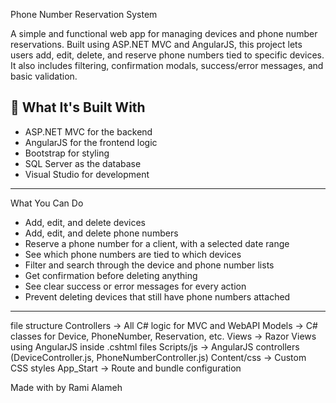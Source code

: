 Phone Number Reservation System

A simple and functional web app for managing devices and phone number reservations. Built using ASP.NET MVC and AngularJS, this project lets users add, edit, delete, and reserve phone numbers tied to specific devices. It also includes filtering, confirmation modals, success/error messages, and basic validation.


## 🔧 What It's Built With

- ASP.NET MVC for the backend
- AngularJS for the frontend logic
- Bootstrap for styling
- SQL Server as the database
- Visual Studio for development

---

What You Can Do

- Add, edit, and delete devices  
- Add, edit, and delete phone numbers  
- Reserve a phone number for a client, with a selected date range  
- See which phone numbers are tied to which devices  
- Filter and search through the device and phone number lists  
- Get confirmation before deleting anything  
- See clear success or error messages for every action  
- Prevent deleting devices that still have phone numbers attached

---
file structure
Controllers → All C# logic for MVC and WebAPI
Models → C# classes for Device, PhoneNumber, Reservation, etc.
Views → Razor Views using AngularJS inside .cshtml files
Scripts/js → AngularJS controllers (DeviceController.js, PhoneNumberController.js)
Content/css → Custom CSS styles
App_Start → Route and bundle configuration

Made with by Rami Alameh




